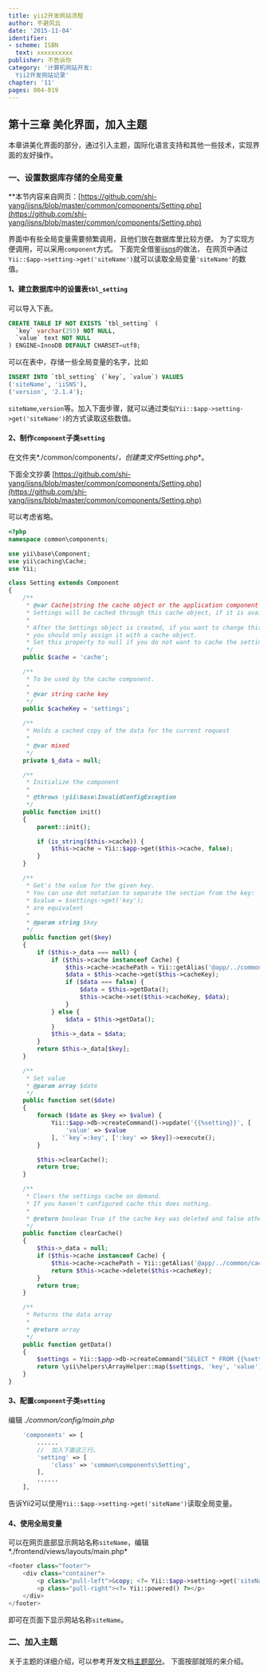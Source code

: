 ```yaml
---
title: yii2开发网站流程
author: 不避风云 
date: '2015-11-04'
identifier:
- scheme: ISBN
  text: xxxxxxxxxx
publisher: 不告诉你
category: '计算机网站开发:
  Yii2开发网站记录'
chapter: '11'
pages: 004-019
---
```


## 第十三章 美化界面，加入主题

本章讲美化界面的部分，通过引入主题，国际化语言支持和其他一些技术，实现界面的友好操作。

### 一、设置数据库存储的全局变量

**本节内容来自网页：[https://github.com/shi-yang/iisns/blob/master/common/components/Setting.php](https://github.com/shi-yang/iisns/blob/master/common/components/Setting.php)

界面中有些全局变量需要频繁调用，且他们放在数据库里比较方便。
为了实现方便调用，可以采用`component`方式。
下面完全借鉴[iisns](https://github.com/shi-yang/iisns/blob/master/common/components/Setting.php)的做法，
在网页中通过`Yii::$app->setting->get('siteName')`就可以读取全局变量`'siteName'`的数值。

#### 1、建立数据库中的设置表`tbl_setting`

可以导入下表。

```sql
CREATE TABLE IF NOT EXISTS `tbl_setting` (
  `key` varchar(255) NOT NULL,
  `value` text NOT NULL
) ENGINE=InnoDB DEFAULT CHARSET=utf8;
```

可以在表中，存储一些全局变量的名字，比如

```sql
INSERT INTO `tbl_setting` (`key`, `value`) VALUES
('siteName', 'iiSNS'),
('version', '2.1.4');
```

`siteName`,`version`等。加入下面步骤，就可以通过类似`Yii::$app->setting->get('siteName')`的方式读取这些数值。

#### 2、制作`component`子类`setting`

在文件夹*./common/components/*，创建类文件*Setting.php*。

下面全文抄袭
[https://github.com/shi-yang/iisns/blob/master/common/components/Setting.php](https://github.com/shi-yang/iisns/blob/master/common/components/Setting.php)

可以考虑省略。

```php
<?php
namespace common\components;

use yii\base\Component;
use yii\caching\Cache;
use Yii;

class Setting extends Component
{
    /**
     * @var Cache|string the cache object or the application component ID of the cache object.
     * Settings will be cached through this cache object, if it is available.
     *
     * After the Settings object is created, if you want to change this property,
     * you should only assign it with a cache object.
     * Set this property to null if you do not want to cache the settings.
     */
    public $cache = 'cache';

    /**
     * To be used by the cache component.
     *
     * @var string cache key
     */
    public $cacheKey = 'settings';

    /**
     * Holds a cached copy of the data for the current request
     *
     * @var mixed
     */
    private $_data = null;

    /**
     * Initialize the component
     *
     * @throws \yii\base\InvalidConfigException
     */
    public function init()
    {
        parent::init();

        if (is_string($this->cache)) {
            $this->cache = Yii::$app->get($this->cache, false);
        }
    }

    /**
     * Get's the value for the given key.
     * You can use dot notation to separate the section from the key:
     * $value = $settings->get('key');
     * are equivalent
     *
     * @param string $key
     */
    public function get($key)
    {
        if ($this->_data === null) {
            if ($this->cache instanceof Cache) {
                $this->cache->cachePath = Yii::getAlias('@app/../common/cache');
                $data = $this->cache->get($this->cacheKey);
                if ($data === false) {
                    $data = $this->getData();
                    $this->cache->set($this->cacheKey, $data);
                }
            } else {
                $data = $this->getData();
            }
            $this->_data = $data;
        }
        return $this->_data[$key];
    }

    /**
     * Set value
     * @param array $date
     */
    public function set($date)
    {
        foreach ($date as $key => $value) {
            Yii::$app->db->createCommand()->update('{{%setting}}', [
                'value' => $value
            ], '`key`=:key', [':key' => $key])->execute();
        }

        $this->clearCache();
        return true;
    }

    /**
     * Clears the settings cache on demand.
     * If you haven't configured cache this does nothing.
     *
     * @return boolean True if the cache key was deleted and false otherwise
     */
    public function clearCache()
    {
        $this->_data = null;
        if ($this->cache instanceof Cache) {
            $this->cache->cachePath = Yii::getAlias('@app/../common/cache');
            return $this->cache->delete($this->cacheKey);
        }
        return true;
    }

    /**
     * Returns the data array
     *
     * @return array
     */
    public function getData()
    {
        $settings = Yii::$app->db->createCommand("SELECT * FROM {{%setting}}")->queryAll();
        return \yii\helpers\ArrayHelper::map($settings, 'key', 'value');
    }
}

```

#### 3、配置`component`子类`setting`

编辑 *./common/config/main.php*

```php
    'components' => [
        ......
        //  加入下面这三行。
        'setting' => [
            'class' => 'common\components\Setting',
        ],
        ......
    ],
```

告诉Yii2可以使用`Yii::$app->setting->get('siteName')`读取全局变量。

#### 4、使用全局变量

可以在网页底部显示网站名称`siteName`，编辑*./frontend/views/layouts/main.php*

```php
<footer class="footer">
    <div class="container">
        <p class="pull-left">&copy; <?= Yii::$app->setting->get('siteName') ?></p>
        <p class="pull-right"><?= Yii::powered() ?></p>
    </div>
</footer>
```

即可在页面下显示网站名称`siteName`。

### 二、加入主题

关于主题的详细介绍，可以参考开发文档[主题部分](http://www.yiiframework.com/doc-2.0/guide-output-theming.html)。
下面按部就班的来介绍。